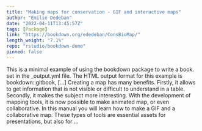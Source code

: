 ```yaml
---
title: "Making maps for conservation - GIF and interactive maps"
author: "Emilie Dedeban"
date: "2022-04-11T13:45:57Z"
tags: [Package]
link: "https://bookdown.org/ededeban/ConsBioMap/"
length_weight: "7.1%"
repo: "rstudio/bookdown-demo"
pinned: false
---
```


This is a minimal example of using the bookdown package to write a book. set in the _output.yml file. The HTML output format for this example is bookdown::gitbook, [...] Creating a map has many benefits. Firstly, it allows to get information that is not visible or difficult to understand in a table. Secondly, it makes the subject more interesting. With the development of mapping tools, it is now possible to make animated map, or even collaborative. In this manual you will learn how to make a GIF and a collaborative map. These types of tools are essential assets for presentations, but also for  ...
